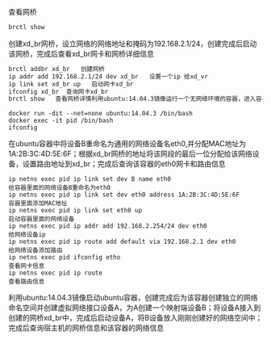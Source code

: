查看网桥

```bash
brctl show
```

创建xd_br网桥，设立网络的网络地址和掩码为192.168.2.1/24，创建完成后启动该网桥，完成后查看xd_br网卡和网桥详细信息

```                       bash
brctl addbr xd_br   创建网桥
ip addr add 192.168.2.1/24 dev xd_br   设置一个ip 给xd_vr
ip link set xd_br up   启动网卡xd_br
ifconfig xd_br  查询网卡xd_br
brctl show   查看网桥详情利用ubuntu:14.04.3镜像运行一个无网络环境的容器，进入容器后使用ifconfig查看网络信息
```

```
docker run -dit --net=none ubuntu:14.04.3 /bin/bash
docker exec -it pid /bin/bash
ifconfig
```

在ubuntu容器中将设备B重命名为通用的网络设备名eth0,并分配MAC地址为1A:2B:3C:4D:5E:6F；根据xd_br网桥的地址将该网段的最后一位分配给该网络设备，设置路由地址到xd_br；完成后查询该容器的eth0网卡和路由信息

```
ip netns exec pid ip link set dev B name eth0
给容器里面的网络设备B重命名为eth0
ip netns exec pid ip link set dev eth0 address 1A:2B:3C:4D:5E:6F
容器里面添加MAC地址
ip netns exec pid ip link set eth0 up
启动容器里面的网络设备
ip netns exec pid ip addr add 192.168.2.254/24 dev eth0
给网络设备ip
ip netns exec pid ip route add default via 192.168.2.1 dev eth0
给网络设备添加路由
ip netns exec pid ifconfig etho
查看网卡信息
ip netns exec pid ip route
查看路由信息
```

利用ubuntu:14.04.3镜像启动ubuntu容器，创建完成后为该容器创建独立的网络命名空间并创建虚拟网络接口设备A，为A创建一个映射端设备B；将设备A接入到创建的网桥xd_br中，完成后启动设备A，将B设备放入刚刚创建好的网络空间中；完成后查询宿主机的网桥信息和该容器的网络信息

```

```

